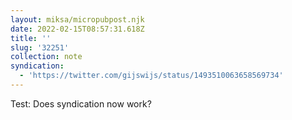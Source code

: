 ```yaml
---
layout: miksa/micropubpost.njk
date: 2022-02-15T08:57:31.618Z
title: ''
slug: '32251'
collection: note
syndication:
  - 'https://twitter.com/gijswijs/status/1493510063658569734'
---
```

Test: Does syndication now work?
[](https://brid.gy/publish/twitter)
